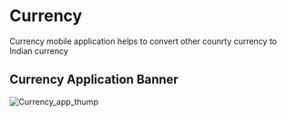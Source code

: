 # Currency
Currency mobile application helps to convert other counrty currency to Indian currency
## Currency Application Banner
![Currency_app_thump](https://user-images.githubusercontent.com/87937446/198815643-cd862121-54ce-4b39-a8b9-302fb951c7d4.png)
